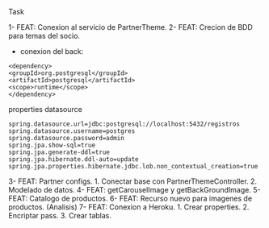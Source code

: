 Task

1- FEAT: Conexion al servicio de PartnerTheme.
2- FEAT: Crecion de BDD para temas del socio.
- conexion del back:

```
<dependency>
<groupId>org.postgresql</groupId>
<artifactId>postgresql</artifactId>
<scope>runtime</scope>
</dependency>
```
properties datasource
```
spring.datasource.url=jdbc:postgresql://localhost:5432/registros
spring.datasource.username=postgres
spring.datasource.password=admin
spring.jpa.show-sql=true
spring.jpa.generate-ddl=true
spring.jpa.hibernate.ddl-auto=update
spring.jpa.properties.hibernate.jdbc.lob.non_contextual_creation=true

```

3- FEAT: Partner configs.
    1. Conectar base con PartnerThemeController.
    2. Modelado de datos. 
4- FEAT: getCarouselImage y getBackGroundImage.
5- FEAT: Catalogo de productos.
6- FEAT: Recurso nuevo para imagenes de productos. (Analisis)
7- FEAT: Conexion a Heroku.
    1. Crear properties.
    2. Encriptar pass.
    3. Crear tablas.

